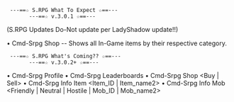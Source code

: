      ---==☆ S.RPG What To Expect ☆==---
           ---==☆ v.3.0.1 ☆==---
(S.RPG Updates Do-Not update per LadyShadow update!!)

• Cmd-Srpg Shop -- Shows all In-Game items by their respective category.




     ---==☆ S.RPG What's Coming?? ☆==---
           ---==☆ v.3.0.2+ ☆==---
• Cmd-Srpg Profile
• Cmd-Srpg Leaderboards
• Cmd-Srpg Shop <Buy | Sell>
• Cmd-Srpg Info Item <Item_ID | Item_name2>
• Cmd-Srpg Info Mob <Friendly | Neutral | Hostile | Mob_ID | Mob_name2>
